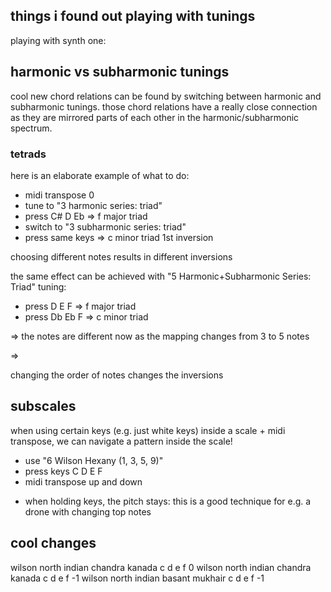 ## things i found out playing with tunings

playing with synth one:

## harmonic vs subharmonic tunings

cool new chord relations can be found by switching between harmonic and subharmonic tunings. those chord relations have a really close connection as they are mirrored parts of each other in the harmonic/subharmonic spectrum.

### tetrads

here is an elaborate example of what to do:

- midi transpose 0
- tune to "3 harmonic series: triad"
- press C# D Eb => f major triad
- switch to "3 subharmonic series: triad"
- press same keys => c minor triad 1st inversion

choosing different notes results in different inversions

the same effect can be achieved with "5 Harmonic+Subharmonic Series: Triad" tuning:

- press D E F => f major triad
- press Db Eb F => c minor triad

=> the notes are different now as the mapping changes from 3 to 5 notes

=> 

changing the order of notes changes the inversions

## subscales

when using certain keys (e.g. just white keys) inside a scale + midi transpose, we can navigate a pattern inside the scale!

- use "6 Wilson Hexany (1, 3, 5, 9)"
- press keys C D E F
- midi transpose up and down

+ when holding keys, the pitch stays: this is a good technique for e.g. a drone with changing top notes

## cool changes

wilson north indian chandra kanada c d e f 0
wilson north indian chandra kanada c d e f -1
wilson north indian basant mukhair c d e f -1


